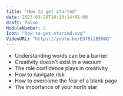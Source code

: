 ```yaml
---
title: "How to get started"
date: 2023-03-28T16:10:14+01:00
draft: false
ModuleNumber: 2
Icon: "how-to-get-started.svg"
VideoURL: "https://youtu.be/E3f9i2BE0UQ"
---
```


<ul>
    <li>Understanding words can be a barrier</li>
    <li>Creativity doesn't exist in a vacuum</li>
    <li>The role confidence plays in creativity</li>
    <li>How to navigate risk</li>
    <li>How to overcome the fear of a blank page</li>
    <li>The importance of your north star</li>
</ul>